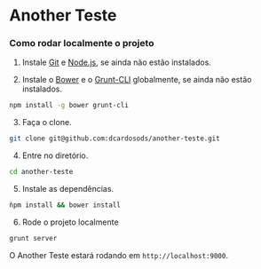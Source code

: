 # Another Teste

### Como rodar localmente o projeto

1. Instale [Git](http://git-scm.com/downloads) e [Node.js](http://nodejs.org/download/), se ainda não estão instalados.

2. Instale o [Bower](http://bower.io/) e o [Grunt-CLI](http://gruntjs.com/) globalmente, se ainda não estão instalados.
```bash
npm install -g bower grunt-cli
```

3. Faça o clone.
```bash
git clone git@github.com:dcardosods/another-teste.git
```

4. Entre no diretório.
```bash
cd another-teste
```

5. Instale as dependências.
```bash
ǹpm install && bower install
```

6. Rode o projeto localmente
```bash
grunt server
```

O Another Teste estará rodando em `http://localhost:9000`.
